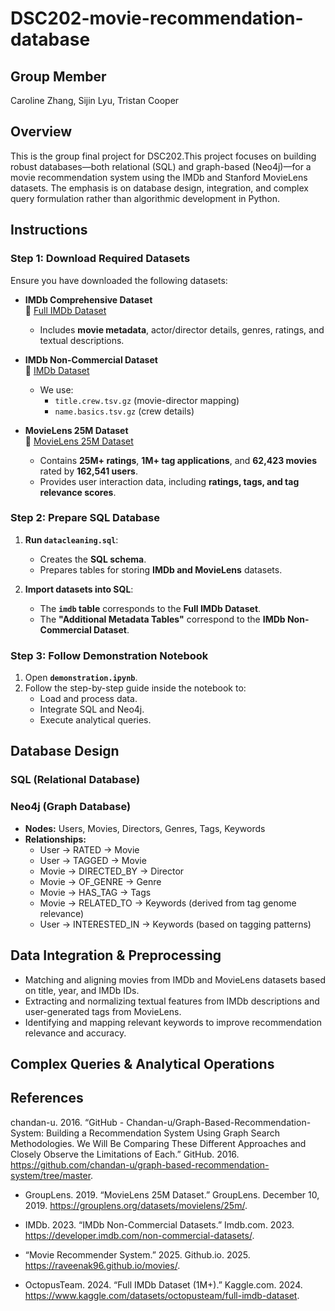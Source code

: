 # DSC202-movie-recommendation-database

## Group Member
Caroline Zhang, Sijin Lyu, Tristan Cooper

## Overview
This is the group final project for DSC202.This project focuses on building robust databases—both relational (SQL) and graph-based (Neo4j)—for a movie recommendation system using the IMDb and Stanford MovieLens datasets. The emphasis is on database design, integration, and complex query formulation rather than algorithmic development in Python.

## **Instructions**

### **Step 1: Download Required Datasets**
Ensure you have downloaded the following datasets:

- **IMDb Comprehensive Dataset**  
  🔗 [Full IMDb Dataset](https://www.kaggle.com/datasets/octopusteam/full-imdb-dataset)  
  - Includes **movie metadata**, actor/director details, genres, ratings, and textual descriptions.

- **IMDb Non-Commercial Dataset**  
  🔗 [IMDb Dataset](https://developer.imdb.com/non-commercial-datasets/)  
  - We use:
    - `title.crew.tsv.gz` (movie-director mapping)
    - `name.basics.tsv.gz` (crew details)

- **MovieLens 25M Dataset**  
  🔗 [MovieLens 25M Dataset](https://grouplens.org/datasets/movielens/25m)  
  - Contains **25M+ ratings**, **1M+ tag applications**, and **62,423 movies** rated by **162,541 users**.
  - Provides user interaction data, including **ratings, tags, and tag relevance scores**.


### **Step 2: Prepare SQL Database**
1. **Run `datacleaning.sql`**:
   - Creates the **SQL schema**.
   - Prepares tables for storing **IMDb and MovieLens** datasets.

2. **Import datasets into SQL**:
   - The **`imdb` table** corresponds to the **Full IMDb Dataset**.
   - The **"Additional Metadata Tables"** correspond to the **IMDb Non-Commercial Dataset**.


### **Step 3: Follow Demonstration Notebook**
1. Open **`demonstration.ipynb`**.
2. Follow the step-by-step guide inside the notebook to:
   - Load and process data.
   - Integrate SQL and Neo4j.
   - Execute analytical queries.

## Database Design

### SQL (Relational Database)

### Neo4j (Graph Database)

- **Nodes:** Users, Movies, Directors, Genres, Tags, Keywords
- **Relationships:**
  - User → RATED → Movie
  - User → TAGGED → Movie
  - Movie → DIRECTED_BY → Director
  - Movie → OF_GENRE → Genre
  - Movie → HAS_TAG → Tags
  - Movie → RELATED_TO → Keywords (derived from tag genome relevance)
  - User → INTERESTED_IN → Keywords (based on tagging patterns)

## Data Integration & Preprocessing

- Matching and aligning movies from IMDb and MovieLens datasets based on title, year, and IMDb IDs.
- Extracting and normalizing textual features from IMDb descriptions and user-generated tags from MovieLens.
- Identifying and mapping relevant keywords to improve recommendation relevance and accuracy.

## Complex Queries & Analytical Operations


## References

chandan-u. 2016. “GitHub - Chandan-u/Graph-Based-Recommendation-System: Building a Recommendation System Using Graph Search Methodologies. We Will Be Comparing These Different Approaches and Closely Observe the Limitations of Each.” GitHub. 2016. https://github.com/chandan-u/graph-based-recommendation-system/tree/master.

- GroupLens. 2019. “MovieLens 25M Dataset.” GroupLens. December 10, 2019. https://grouplens.org/datasets/movielens/25m/.

- IMDb. 2023. “IMDb Non-Commercial Datasets.” Imdb.com. 2023. https://developer.imdb.com/non-commercial-datasets/.

- “Movie Recommender System.” 2025. Github.io. 2025. https://raveenak96.github.io/movies/.

- OctopusTeam. 2024. “Full IMDb Dataset (1M+).” Kaggle.com. 2024. https://www.kaggle.com/datasets/octopusteam/full-imdb-dataset.






